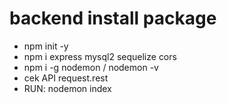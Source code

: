 # backend install package
- npm init -y
- npm i express mysql2 sequelize cors
- npm i -g nodemon / nodemon -v
- cek API request.rest
- RUN: nodemon index 
